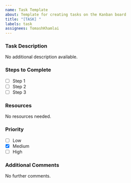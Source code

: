 ```yaml
---
name: Task Template
about: Template for creating tasks on the Kanban board
title: "[TASK] "
labels: task
assignees: TomashKhamlai
---
```


### Task Description
<!-- Provide a clear description of the task. If there is no additional info, write "No additional description available." -->
No additional description available.

### Steps to Complete
- [ ] Step 1
- [ ] Step 2
- [ ] Step 3

### Resources
<!-- Add any relevant links, documents, or information. If none are necessary, write "No resources needed." -->
No resources needed.

### Priority
- [ ] Low
- [x] Medium
- [ ] High

### Additional Comments
<!-- Any additional comments or context. If there is nothing to add, write "No further comments." -->
No further comments.
